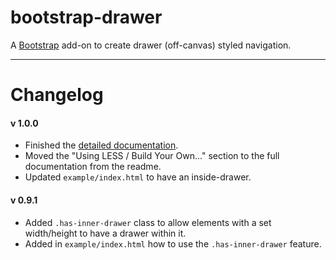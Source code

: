 # bootstrap-drawer

A [Bootstrap](http://getbootstrap.com) add-on to create drawer (off-canvas) styled navigation.

----------

# Changelog

#### v 1.0.0
* Finished the [detailed documentation](http://clineamb.github.io/bootstrap-drawer).
* Moved the "Using LESS / Build Your Own..." section to the full documentation from the readme.
* Updated `example/index.html` to have an inside-drawer.


#### v 0.9.1
* Added `.has-inner-drawer` class to allow elements with a set width/height to
have a drawer within it.
* Added in `example/index.html` how to use the `.has-inner-drawer` feature.
